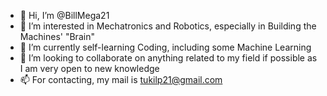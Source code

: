 - 👋 Hi, I’m @BillMega21
- 👀 I’m interested in Mechatronics and Robotics, especially in Building the Machines' "Brain" 
- 🌱 I’m currently self-learning Coding, including some Machine Learning 
- 💞️ I’m looking to collaborate on anything related to my field if possible as I am very open to new knowledge
- 📫 For contacting, my mail is tukilp21@gmail.com

<!---
BillMega21/BillMega21 is a ✨ special ✨ repository because its `README.md` (this file) appears on your GitHub profile.
You can click the Preview link to take a look at your changes.
--->
